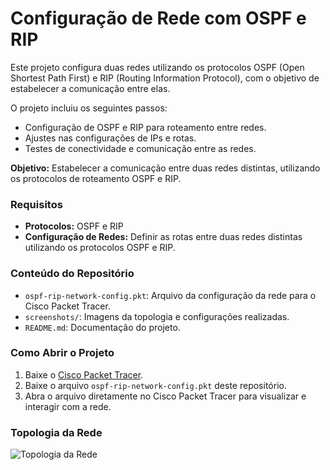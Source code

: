 # Configuração de Rede com OSPF e RIP

Este projeto configura duas redes utilizando os protocolos OSPF (Open Shortest Path First) e RIP (Routing Information Protocol), com o objetivo de estabelecer a comunicação entre elas.

O projeto incluiu os seguintes passos:
- Configuração de OSPF e RIP para roteamento entre redes.
- Ajustes nas configurações de IPs e rotas.
- Testes de conectividade e comunicação entre as redes.

**Objetivo:** Estabelecer a comunicação entre duas redes distintas, utilizando os protocolos de roteamento OSPF e RIP.

### Requisitos
- **Protocolos:** OSPF e RIP
- **Configuração de Redes:** Definir as rotas entre duas redes distintas utilizando os protocolos OSPF e RIP.

### Conteúdo do Repositório
- `ospf-rip-network-config.pkt`: Arquivo da configuração da rede para o Cisco Packet Tracer.
- `screenshots/`: Imagens da topologia e configurações realizadas.
- `README.md`: Documentação do projeto.

### Como Abrir o Projeto
1. Baixe o [Cisco Packet Tracer](https://www.netacad.com/pt-br/courses/packet-tracer).
2. Baixe o arquivo `ospf-rip-network-config.pkt` deste repositório.
3. Abra o arquivo diretamente no Cisco Packet Tracer para visualizar e interagir com a rede.

### Topologia da Rede
![Topologia da Rede](https://github.com/mari-ww/ospf-rip-network-cisco-packet-tracer/blob/main/screenshots/Topologia.png)
